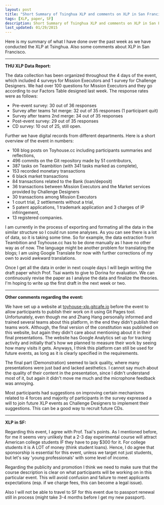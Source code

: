 ```yaml
---
layout: post
title: "Short Summary of Tsinghua XLP and comments on XLP in San Francisco"
tags: [XLP, paper, SF]
description: Short Summary of Tsinghua XLP and comments on XLP in San Francisco
last_updated: 01/29/2015
---
```




Here is my summary of what I have done over the past week as we have conducted the XLP at Tsinghua.
Also some comments about XLP in San Francisco.


----------


**THU XLP Data Report:**

The data collection has been organized throughout the 4 days of the event, which included 4 surveys for Mission Executors and 1 survey for Challenge Designers. We had over 100 questions for Mission Executors and they go according to our Factors Table designed last week. The response rates were as follows:

- Pre-event survey: 30 out of 36 responses
- Survey after teams 1st merge: 32 out of 35 responses (1 participant quit)
- Survey after teams 2nd merge: 34 out of 35 responses
- Post-event survey: 29 out of 35 responses
- CD survey: 10 out of 25, still open.

Further we have digital records from different departments. Here is a short overview of the event in numbers:

- 108 blog posts on Toyhouse.cc including participants summaries and reflections, 
- 496 commits on the Git repository made by 51 contributors, 
- 387 tasks on Teambition (with 341 tasks marked as complete), 
- 153 recorded monetary transactions
 - 6 black market transactions
 - 84 transactions related to the Bank (loan/deposit)
 - 36 transactions between Mission Executors and the Market services provided by Challenge Designers
 - 30 transactions among Mission Executors
- 1 court trial, 2 settlements without a trial, 
- 5 patent applications, 1 trademark application and 3 charges of IP infringement, 
- 13 registered companies.

I am currently in the process of exporting and formating all the data in the similar structure so I could run some analyses. As you can see there is a lot of data, so it is taking some time. So for example, the data extraction from Teambition and Toyhouse.cc has to be done manually as I have no other way as of now. The language might be another problem for translating the blogs; I am using Google Translate for now with further corrections of my own to avoid awkward translations.

Once I get all the data in order in next couple days I will begin writing the draft paper which Prof. Tsai wants to give to Dorina for evaluation. We can continuously revise the paper as I analyse the data and finalize the theories. I'm hoping to write up the first draft in the next week or two. 


----------

**Other comments regarding the event:**

We have set up a website at [toyhouse-xlp.gitcafe.io](http://toyhouse-xlp.gitcafe.io) before the event to allow participants to publish their work on it using Git Pages tool. Unfortunately, even though me and Zhang Hang personally informed and trained several teams about this platform, in the end they didn't publish their teams work. Although, the final version of the constitution was published on this website, but again they didn't care about mentioning about it in their final presentations. The website has Google Analytics set up for tracking activity and initially that's how we planned to measure their work by seeing how many visits it gets. Anyways, I think this platform can still be used for future events, as long as it is clearly specified in the requirements.

The final part (Demonstration) seemed to lack quality, where many presentations were just bad and lacked aesthetics. I cannot say much about the quality of their content in the presentation, since I didn't understand most of it, but again it didn't move me much and the microphone feedback was annoying. 

Most participants had suggestions on improving certain mechanisms related to 4 forces and majority of participants in the survey expressed a will to join future XLP events as Challenge Designers to implement their suggestions. This can be a good way to recruit future CDs. 


----------


**XLP in SF:**

Regarding this event, I agree with Prof. Tsai's points. As I mentioned before, for me it seems very unlikely that a 2-3 day experimental course will attract American college students IF they have to pay $300 for it. For college students it is A LOT of money (think student loans). Hence, I do agree that sponsorship is essential for this event, unless we target not just students, but let's say 'young professionals' with some level of income. 

Regarding the publicity and promotion I think we need to make sure that the course description is clear on what participants will be working on in this particular event. This will avoid confusion and failure to meet applicants expectations (esp. if we charge fees, this can become a legal issue).

Also I will not be able to travel to SF for this event due to passport renewal still in process (might take 3-4 months before I get my new passport).


